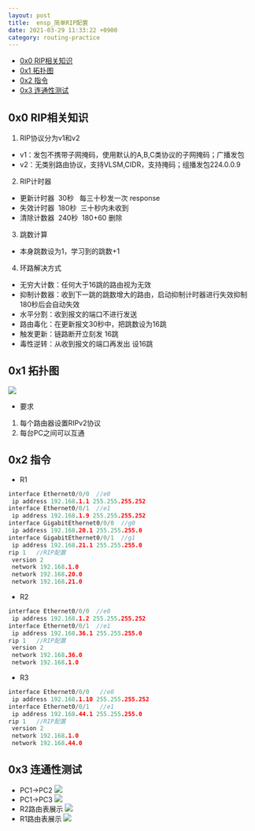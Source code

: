 ```yaml
---
layout: post
title:  ensp_简单RIP配置
date: 2021-03-29 11:33:22 +0900
category: routing-practice
---
```


<!-- TOC -->

- [0x0 RIP相关知识](#0x0-rip相关知识)
- [0x1 拓扑图](#0x1-拓扑图)
- [0x2 指令](#0x2-指令)
- [0x3 连通性测试](#0x3-连通性测试)

<!-- /TOC -->

## 0x0 RIP相关知识
1. RIP协议分为v1和v2 
- v1：发包不携带子网掩码，使用默认的A,B,C类协议的子网掩码；广播发包
- v2：无类别路由协议，支持VLSM,CIDR，支持掩码；组播发包224.0.0.9
2. RIP计时器
- 更新计时器 &nbsp;30秒   &nbsp;&nbsp;每三十秒发一次 response
- 失效计时器 &nbsp;180秒   &nbsp;三十秒内未收到
- 清除计数器 &nbsp;240秒   &nbsp;180+60 删除
3. 跳数计算
- 本身跳数设为1，学习到的跳数+1
4. 环路解决方式
- 无穷大计数：任何大于16跳的路由视为无效
- 抑制计数器：收到下一跳的跳数增大的路由，启动抑制计时器进行失效抑制  180秒后会自动失效
- 水平分割：收到报文的端口不进行发送
- 路由毒化：在更新报文30秒中，把跳数设为16跳
- 触发更新：链路断开立刻发 16跳
- 毒性逆转：从收到报文的端口再发出 设16跳

## 0x1 拓扑图
![](https://lcy2218.github.io/images/20210329-1.png)
- 要求
1. 每个路由器设置RIPv2协议
2. 每台PC之间可以互通

## 0x2 指令
- R1
```c
interface Ethernet0/0/0  //e0
 ip address 192.168.1.1 255.255.255.252
interface Ethernet0/0/1  //e1
 ip address 192.168.1.9 255.255.255.252
interface GigabitEthernet0/0/0  //g0
 ip address 192.168.20.1 255.255.255.0
interface GigabitEthernet0/0/1  //g1
 ip address 192.168.21.1 255.255.255.0
rip 1   //RIP配置
 version 2
 network 192.168.1.0
 network 192.168.20.0
 network 192.168.21.0
```

- R2
```c
interface Ethernet0/0/0  //e0
 ip address 192.168.1.2 255.255.255.252
interface Ethernet0/0/1  //e1
 ip address 192.168.36.1 255.255.255.0
rip 1   //RIP配置
 version 2
 network 192.168.36.0
 network 192.168.1.0
```

- R3
```c
interface Ethernet0/0/0   //e0
 ip address 192.168.1.10 255.255.255.252
interface Ethernet0/0/1   //e1
 ip address 192.168.44.1 255.255.255.0
rip 1   //RIP配置
 version 2
 network 192.168.1.0
 network 192.168.44.0
```

## 0x3 连通性测试
- PC1->PC2
![](https://lcy2218.github.io/images/20210329-2.png)
- PC1->PC3
![](https://lcy2218.github.io/images/20210329-3.png)
- R2路由表展示
![](https://lcy2218.github.io/images/20210329-4.png)
- R1路由表展示
![](https://lcy2218.github.io/images/20210329-5.png)